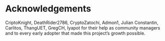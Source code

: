 # Acknowledgements

CriptoKnight, DeathRider2786, CryptoZatochi, Admon1, Julian Constantin, Carlitos, ThangUET, GregCH, Iyapot for their help as community managers and to every early adopter that made this project’s growth possible.

